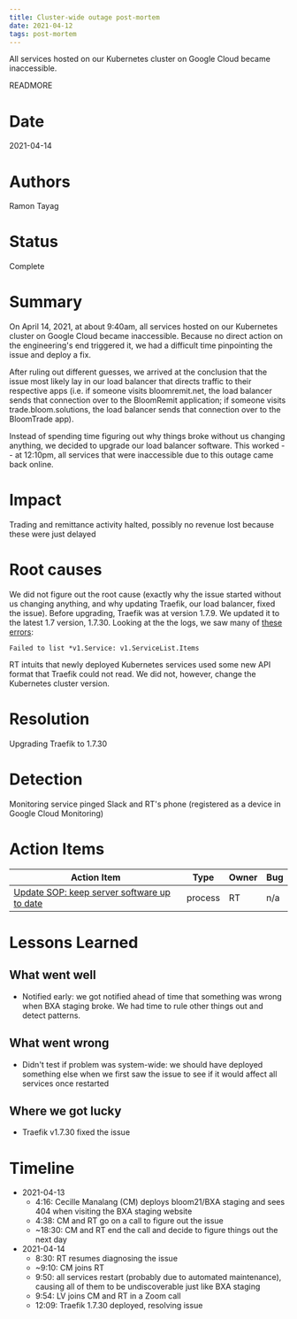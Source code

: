 ```yaml
---
title: Cluster-wide outage post-mortem
date: 2021-04-12
tags: post-mortem
---
```


All services hosted on our Kubernetes cluster on Google Cloud became inaccessible.

READMORE

# Date
2021-04-14

# Authors
Ramon Tayag

# Status
Complete

# Summary
On April 14, 2021, at about 9:40am, all services hosted on our Kubernetes cluster on Google Cloud became inaccessible. Because no direct action on the engineering's end triggered it, we had a difficult time pinpointing the issue and deploy a fix.

After ruling out different guesses, we arrived at the conclusion that the issue most likely lay in our load balancer that directs traffic to their respective apps (i.e. if someone visits bloomremit.net, the load balancer sends that connection over to the BloomRemit application; if someone visits trade.bloom.solutions, the load balancer sends that connection over to the BloomTrade app).

Instead of spending time figuring out why things broke without us changing anything, we decided to upgrade our load balancer software. This worked -- at 12:10pm, all services that were inaccessible due to this outage came back online.

# Impact
Trading and remittance activity halted, possibly no revenue lost because these were just delayed

# Root causes
We did not figure out the root cause (exactly why the issue started without us changing anything, and why updating Traefik, our load balancer, fixed the issue). Before upgrading, Traefik was at version 1.7.9. We updated it to the latest 1.7 version, 1.7.30. Looking at the the logs, we saw many of [these errors](https://console.cloud.google.com/logs/query;cursorTimestamp=2021-04-14T03:12:54.520817Z;query=resource.type%3D%22k8s_container%22%20resource.labels.cluster_name%3D%22bloom-general%22%20resource.labels.namespace_name%3D%22kube-system%22%20resource.labels.container_name%3D%22lb-traefik%22%0Atimestamp%3D%222021-04-14T03:12:53.515318Z%22%0AinsertId%3D%224gesh6fv4xtw1%22;timeRange=2021-04-14T03:12:57.842Z%2F2021-04-14T03:12:57.842Z--PT1H?project=bloom-general):

```
Failed to list *v1.Service: v1.ServiceList.Items
```

RT intuits that newly deployed Kubernetes services used some new API format that Traefik could not read. We did not, however, change the Kubernetes cluster version.

# Resolution
Upgrading Traefik to 1.7.30

# Detection
Monitoring service pinged Slack and RT's phone (registered as a device in Google Cloud Monitoring)

# Action Items

| Action Item                                                                                                                                                                           | Type    | Owner | Bug |
|---------------------------------------------------------------------------------------------------------------------------------------------------------------------------------------|---------|-------|-----|
| [Update SOP: keep server software up to date](https://docs.google.com/document/d/1oVrZv9MdrBH2BPVSIOFk2iB1ckoCVp-Jvxlv72pwgJY/edit?skip_itp2_check=true&pli=1#heading=h.7sc12qlvota6) | process | RT    | n/a |

# Lessons Learned

## What went well
- Notified early: we got notified ahead of time that something was wrong when BXA staging broke. We had time to rule other things out and detect patterns.

## What went wrong
- Didn't test if problem was system-wide: we should have deployed something else when we first saw the issue to see if it would affect all services once restarted

## Where we got lucky
- Traefik v1.7.30 fixed the issue

# Timeline
- 2021-04-13
  - 4:16: Cecille Manalang (CM) deploys bloom21/BXA staging and sees 404 when visiting the BXA staging website
  - 4:38: CM and RT go on a call to figure out the issue
  - ~18:30: CM and RT end the call and decide to figure things out the next day
- 2021-04-14
  - 8:30: RT resumes diagnosing the issue
  - ~9:10: CM joins RT
  - 9:50: all services restart (probably due to automated maintenance), causing all of them to be undiscoverable just like BXA staging
  - 9:54: LV joins CM and RT in a Zoom call
  - 12:09: Traefik 1.7.30 deployed, resolving issue
